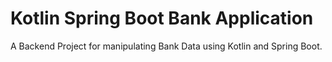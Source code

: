 # Kotlin Spring Boot Bank Application

A Backend Project for manipulating Bank Data using Kotlin and Spring Boot.